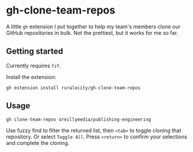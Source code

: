 # gh-clone-team-repos

A little `gh` extension I put together to help my team's members clone our
GitHub repositories in bulk. Not the prettiest, but it works for me so far.

## Getting started

Currently requires `fzf`.

Install the extension:

```shell
gh extension install ruralocity/gh-clone-team-repos
```

## Usage

```shell
gh clone-team-repos oreillymedia/publishing-engineering
```

Use fuzzy find to filter the returned list, then `<tab>` to toggle cloning that repository. Or select `Toggle All`. Press `<return>` to confirm your selections and complete the cloning.

